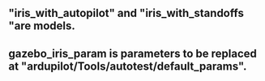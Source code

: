 ## "iris_with_autopilot" and "iris_with_standoffs "are models.
## gazebo_iris_param is parameters to be replaced at "ardupilot/Tools/autotest/default_params".

